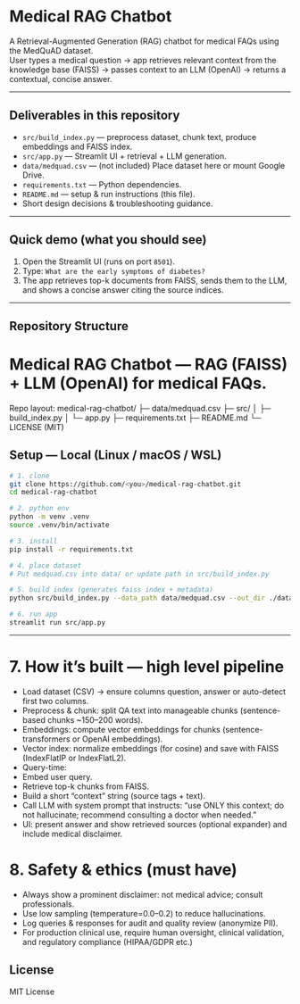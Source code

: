 
# Medical RAG Chatbot

A Retrieval-Augmented Generation (RAG) chatbot for medical FAQs using the MedQuAD dataset.  
User types a medical question → app retrieves relevant context from the knowledge base (FAISS) → passes context to an LLM (OpenAI) → returns a contextual, concise answer.

---

## Deliverables in this repository
- `src/build_index.py` — preprocess dataset, chunk text, produce embeddings and FAISS index.
- `src/app.py` — Streamlit UI + retrieval + LLM generation.
- `data/medquad.csv` — (not included) Place dataset here or mount Google Drive.
- `requirements.txt` — Python dependencies.
- `README.md` — setup & run instructions (this file).
- Short design decisions & troubleshooting guidance.

---

## Quick demo (what you should see)
1. Open the Streamlit UI (runs on port `8501`).
2. Type: `What are the early symptoms of diabetes?`
3. The app retrieves top-k documents from FAISS, sends them to the LLM, and shows a concise answer citing the source indices.

---
## Repository Structure

# Medical RAG Chatbot — RAG (FAISS) + LLM (OpenAI) for medical FAQs.
Repo layout:
medical-rag-chatbot/
├─ data/medquad.csv
├─ src/
│  ├─ build_index.py
│  └─ app.py
├─ requirements.txt
├─ README.md
└─ LICENSE (MIT)



## Setup — Local (Linux / macOS / WSL)
```bash
# 1. clone
git clone https://github.com/<you>/medical-rag-chatbot.git
cd medical-rag-chatbot

# 2. python env
python -m venv .venv
source .venv/bin/activate

# 3. install
pip install -r requirements.txt

# 4. place dataset
# Put medquad.csv into data/ or update path in src/build_index.py

# 5. build index (generates faiss index + metadata)
python src/build_index.py --data_path data/medquad.csv --out_dir ./data

# 6. run app
streamlit run src/app.py

```
---
# 7. How it’s built — high level pipeline

- Load dataset (CSV) → ensure columns question, answer or auto-detect first two columns.
- Preprocess & chunk: split QA text into manageable chunks (sentence-based chunks ~150–200 words).
- Embeddings: compute vector embeddings for chunks (sentence-transformers or OpenAI embeddings).
- Vector index: normalize embeddings (for cosine) and save with FAISS (IndexFlatIP or IndexFlatL2).
- Query-time:
- Embed user query.
- Retrieve top-k chunks from FAISS.
- Build a short “context” string (source tags + text).
- Call LLM with system prompt that instructs: “use ONLY this context; do not hallucinate; recommend consulting a doctor when needed.”
- UI: present answer and show retrieved sources (optional expander) and include medical disclaimer.

# 8. Safety & ethics (must have)

- Always show a prominent disclaimer: not medical advice; consult professionals.
- Use low sampling (temperature=0.0–0.2) to reduce hallucinations.
- Log queries & responses for audit and quality review (anonymize PII).
- For production clinical use, require human oversight, clinical validation, and regulatory compliance (HIPAA/GDPR etc.)

  
## License

MIT License
